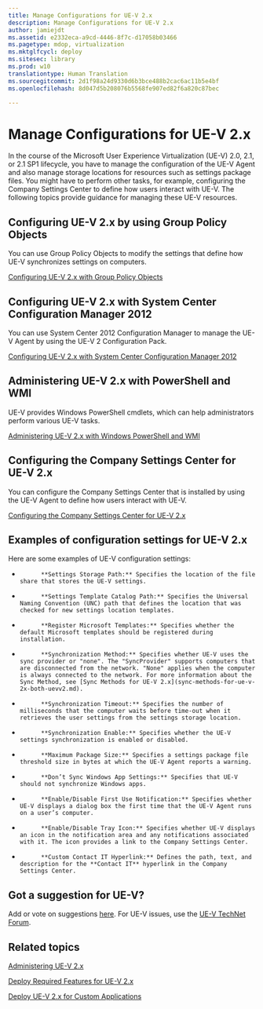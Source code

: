 ```yaml
---
title: Manage Configurations for UE-V 2.x
description: Manage Configurations for UE-V 2.x
author: jamiejdt
ms.assetid: e2332eca-a9cd-4446-8f7c-d17058b03466
ms.pagetype: mdop, virtualization
ms.mktglfcycl: deploy
ms.sitesec: library
ms.prod: w10
translationtype: Human Translation
ms.sourcegitcommit: 2d1f98a24d9330d6b3bce488b2cac6ac11b5e4bf
ms.openlocfilehash: 8d047d5b208076b5568fe907ed82f6a820c87bec

---
```



# Manage Configurations for UE-V 2.x


In the course of the Microsoft User Experience Virtualization (UE-V) 2.0, 2.1, or 2.1 SP1 lifecycle, you have to manage the configuration of the UE-V Agent and also manage storage locations for resources such as settings package files. You might have to perform other tasks, for example, configuring the Company Settings Center to define how users interact with UE-V. The following topics provide guidance for managing these UE-V resources.

## Configuring UE-V 2.x by using Group Policy Objects


You can use Group Policy Objects to modify the settings that define how UE-V synchronizes settings on computers.

[Configuring UE-V 2.x with Group Policy Objects](configuring-ue-v-2x-with-group-policy-objects-both-uevv2.md)

## Configuring UE-V 2.x with System Center Configuration Manager 2012


You can use System Center 2012 Configuration Manager to manage the UE-V Agent by using the UE-V 2 Configuration Pack.

[Configuring UE-V 2.x with System Center Configuration Manager 2012](configuring-ue-v-2x-with-system-center-configuration-manager-2012-both-uevv2.md)

## Administering UE-V 2.x with PowerShell and WMI


UE-V provides Windows PowerShell cmdlets, which can help administrators perform various UE-V tasks.

[Administering UE-V 2.x with Windows PowerShell and WMI](administering-ue-v-2x-with-windows-powershell-and-wmi-both-uevv2.md)

## Configuring the Company Settings Center for UE-V 2.x


You can configure the Company Settings Center that is installed by using the UE-V Agent to define how users interact with UE-V.

[Configuring the Company Settings Center for UE-V 2.x](configuring-the-company-settings-center-for-ue-v-2x-both-uevv2.md)

## Examples of configuration settings for UE-V 2.x


Here are some examples of UE-V configuration settings:

-   
            **Settings Storage Path:** Specifies the location of the file share that stores the UE-V settings.

-   
            **Settings Template Catalog Path:** Specifies the Universal Naming Convention (UNC) path that defines the location that was checked for new settings location templates.

-   
            **Register Microsoft Templates:** Specifies whether the default Microsoft templates should be registered during installation.

-   
            **Synchronization Method:** Specifies whether UE-V uses the sync provider or "none". The "SyncProvider" supports computers that are disconnected from the network. "None" applies when the computer is always connected to the network. For more information about the Sync Method, see [Sync Methods for UE-V 2.x](sync-methods-for-ue-v-2x-both-uevv2.md).

-   
            **Synchronization Timeout:** Specifies the number of milliseconds that the computer waits before time-out when it retrieves the user settings from the settings storage location.

-   
            **Synchronization Enable:** Specifies whether the UE-V settings synchronization is enabled or disabled.

-   
            **Maximum Package Size:** Specifies a settings package file threshold size in bytes at which the UE-V Agent reports a warning.

-   
            **Don’t Sync Windows App Settings:** Specifies that UE-V should not synchronize Windows apps.

-   
            **Enable/Disable First Use Notification:** Specifies whether UE-V displays a dialog box the first time that the UE-V Agent runs on a user’s computer.

-   
            **Enable/Disable Tray Icon:** Specifies whether UE-V displays an icon in the notification area and any notifications associated with it. The icon provides a link to the Company Settings Center.

-   
            **Custom Contact IT Hyperlink:** Defines the path, text, and description for the **Contact IT** hyperlink in the Company Settings Center.

## Got a suggestion for UE-V?


Add or vote on suggestions [here](http://uev.uservoice.com/forums/280428-microsoft-user-experience-virtualization). For UE-V issues, use the [UE-V TechNet Forum](https://social.technet.microsoft.com/Forums/home?forum=mdopuev).

## Related topics


[Administering UE-V 2.x](administering-ue-v-2x-new-uevv2.md)

[Deploy Required Features for UE-V 2.x](deploy-required-features-for-ue-v-2x-new-uevv2.md)

[Deploy UE-V 2.x for Custom Applications](deploy-ue-v-2x-for-custom-applications-new-uevv2.md)

 

 








<!--HONumber=Jun16_HO4-->


